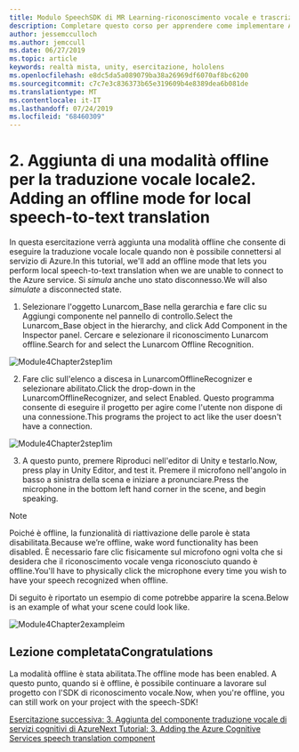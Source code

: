 ```yaml
---
title: Modulo SpeechSDK di MR Learning-riconoscimento vocale e trascrizione
description: Completare questo corso per apprendere come implementare Azure Speech SDK in un'applicazione di realtà mista.
author: jessemcculloch
ms.author: jemccull
ms.date: 06/27/2019
ms.topic: article
keywords: realtà mista, unity, esercitazione, hololens
ms.openlocfilehash: e8dc5da5a089079ba38a26969df6070af8bc6200
ms.sourcegitcommit: c7c7e3c836373b65e319609b4e8389dea6b081de
ms.translationtype: MT
ms.contentlocale: it-IT
ms.lasthandoff: 07/24/2019
ms.locfileid: "68460309"
---
```

# <a name="2----adding-an-offline-mode-for-local-speech-to-text-translation"></a><span data-ttu-id="50545-104">2.    Aggiunta di una modalità offline per la traduzione vocale locale</span><span class="sxs-lookup"><span data-stu-id="50545-104">2.    Adding an offline mode for local speech-to-text translation</span></span>

<span data-ttu-id="50545-105">In questa esercitazione verrà aggiunta una modalità offline che consente di eseguire la traduzione vocale locale quando non è possibile connettersi al servizio di Azure.</span><span class="sxs-lookup"><span data-stu-id="50545-105">In this tutorial, we'll add an offline mode that lets you perform local speech-to-text translation when we are unable to connect to the Azure service.</span></span> <span data-ttu-id="50545-106">Si *simula* anche uno stato disconnesso.</span><span class="sxs-lookup"><span data-stu-id="50545-106">We will also *simulate* a disconnected state.</span></span>

1. <span data-ttu-id="50545-107">Selezionare l'oggetto Lunarcom_Base nella gerarchia e fare clic su Aggiungi componente nel pannello di controllo.</span><span class="sxs-lookup"><span data-stu-id="50545-107">Select the Lunarcom_Base object in the hierarchy, and click Add Component in the Inspector panel.</span></span> <span data-ttu-id="50545-108">Cercare e selezionare il riconoscimento Lunarcom offline.</span><span class="sxs-lookup"><span data-stu-id="50545-108">Search for and select the Lunarcom Offline Recognition.</span></span>

![Module4Chapter2step1im](images/module4chapter2step1im.PNG)

2. <span data-ttu-id="50545-110">Fare clic sull'elenco a discesa in LunarcomOfflineRecognizer e selezionare abilitato.</span><span class="sxs-lookup"><span data-stu-id="50545-110">Click the drop-down in the LunarcomOfflineRecognizer, and select Enabled.</span></span> <span data-ttu-id="50545-111">Questo programma consente di eseguire il progetto per agire come l'utente non dispone di una connessione.</span><span class="sxs-lookup"><span data-stu-id="50545-111">This programs the project to act like the user doesn't have a connection.</span></span> 

![Module4Chapter2step1im](images/module4chapter2step2im.PNG)

3. <span data-ttu-id="50545-113">A questo punto, premere Riproduci nell'editor di Unity e testarlo.</span><span class="sxs-lookup"><span data-stu-id="50545-113">Now, press play in Unity Editor, and test it.</span></span> <span data-ttu-id="50545-114">Premere il microfono nell'angolo in basso a sinistra della scena e iniziare a pronunciare.</span><span class="sxs-lookup"><span data-stu-id="50545-114">Press the microphone in the bottom left hand corner in the scene, and begin speaking.</span></span> 

> [!NOTE]
> <span data-ttu-id="50545-115">Poiché è offline, la funzionalità di riattivazione delle parole è stata disabilitata.</span><span class="sxs-lookup"><span data-stu-id="50545-115">Because we’re offline, wake word functionality has been disabled.</span></span> <span data-ttu-id="50545-116">È necessario fare clic fisicamente sul microfono ogni volta che si desidera che il riconoscimento vocale venga riconosciuto quando è offline.</span><span class="sxs-lookup"><span data-stu-id="50545-116">You'll have to physically click the microphone every time you wish to have your speech recognized when offline.</span></span> 

<span data-ttu-id="50545-117">Di seguito è riportato un esempio di come potrebbe apparire la scena.</span><span class="sxs-lookup"><span data-stu-id="50545-117">Below is an example of what your scene could look like.</span></span>

![Module4Chapter2exampleim](images/module4chapter2exampleim.PNG)

## <a name="congratulations"></a><span data-ttu-id="50545-119">Lezione completata</span><span class="sxs-lookup"><span data-stu-id="50545-119">Congratulations</span></span>

<span data-ttu-id="50545-120">La modalità offline è stata abilitata.</span><span class="sxs-lookup"><span data-stu-id="50545-120">The offline mode has been enabled.</span></span> <span data-ttu-id="50545-121">A questo punto, quando si è offline, è possibile continuare a lavorare sul progetto con l'SDK di riconoscimento vocale.</span><span class="sxs-lookup"><span data-stu-id="50545-121">Now, when you're offline, you can still work on your project with the speech-SDK!</span></span> 


[<span data-ttu-id="50545-122">Esercitazione successiva: 3.  Aggiunta del componente traduzione vocale di servizi cognitivi di Azure</span><span class="sxs-lookup"><span data-stu-id="50545-122">Next Tutorial: 3.  Adding the Azure Cognitive Services speech translation component</span></span>](mrlearning-speechSDK-ch3.md)

